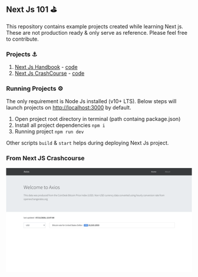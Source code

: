 ## Next Js 101 ⛳️

This repository contains example projects created while learning Next js. These are not production ready & only serve as reference. Please feel free to contribute.


### Projects ⚓️

1. [Next Js Handbook](https://www.freecodecamp.org/news/the-next-js-handbook/) - [code](https://github.com/kanadkat-asp/learn-nextjs/tree/master/01-nextjs-handbook)
2. [Next Js CrashCourse](https://youtu.be/IkOVe40Sy0U) - [code](https://github.com/kanadkat-asp/learn-nextjs/tree/master/02-nextjs-crashcourse)


### Running Projects ⚙️

The only requirement is Node Js installed (v10+ LTS). Below steps will launch projects on [http://localhost:3000](http://localhost:3000) by default.

1. Open project root directory in terminal (path containg package.json)
2. Install all project dependencies ```npm i```
3. Running project ```npm run dev```

Other scripts `build` & `start` helps during deploying Next Js project.


### From Next JS Crashcourse

<img src="./home.png" />
